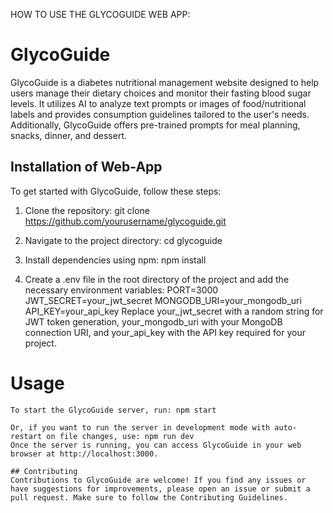 HOW TO USE THE GLYCOGUIDE WEB APP:
  # GlycoGuide
  GlycoGuide is a diabetes nutritional management website designed to help users manage their dietary choices and monitor their fasting blood sugar levels. It utilizes AI to analyze text prompts or images of food/nutritional labels and provides consumption guidelines tailored to the user's needs. Additionally, GlycoGuide offers pre-trained prompts for meal planning, snacks, dinner, and dessert.

  ## Installation of Web-App

  To get started with GlycoGuide, follow these steps:

  1. Clone the repository:
   git clone https://github.com/yourusername/glycoguide.git

  2. Navigate to the project directory:  cd glycoguide
  3. Install dependencies using npm: npm install
  4. Create a .env file in the root directory of the project and add the necessary environment variables: PORT=3000
        JWT_SECRET=your_jwt_secret
        MONGODB_URI=your_mongodb_uri
        API_KEY=your_api_key
   Replace your_jwt_secret with a random string for JWT token generation, your_mongodb_uri with your MongoDB connection URI, and your_api_key with the API key required for your project.

   # Usage
    To start the GlycoGuide server, run: npm start

    Or, if you want to run the server in development mode with auto-restart on file changes, use: npm run dev
    Once the server is running, you can access GlycoGuide in your web browser at http://localhost:3000.

    ## Contributing
    Contributions to GlycoGuide are welcome! If you find any issues or have suggestions for improvements, please open an issue or submit a pull request. Make sure to follow the Contributing Guidelines.





    
